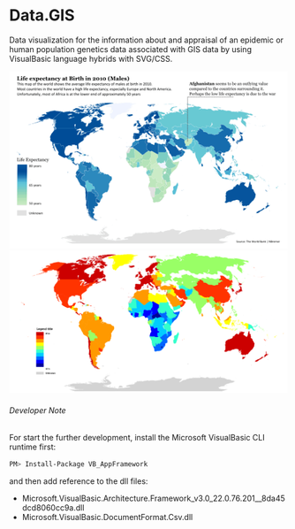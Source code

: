 # Data.GIS
Data visualization for the information about and appraisal of an epidemic or human population genetics data associated with GIS data by using VisualBasic language hybrids with SVG/CSS.

![](./etc.png)
![](./data/API_SP.DYN.LE00.MA.IN_DS2.rendering%3Blevels%3D20%2Cmap.Name%3DJet.png)

###### Developer Note

For start the further development, install the Microsoft VisualBasic CLI runtime first:

```bash
PM> Install-Package VB_AppFramework
```

and then add reference to the dll files:

+ Microsoft.VisualBasic.Architecture.Framework_v3.0_22.0.76.201__8da45dcd8060cc9a.dll
+ Microsoft.VisualBasic.DocumentFormat.Csv.dll
